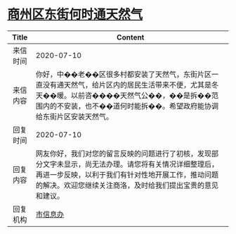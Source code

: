 # [商州区东街何时通天然气](http://www.shangluo.gov.cn/zmhd/ldxxxx.jsp?urltype=leadermail.LeaderMailContentUrl&wbtreeid=1112&leadermailid=6153)

| Title |                                                       Content                                                       |
|:-----:|---------------------------------------------------------------------------------------------------------------------|
| 来信时间  | 2020-07-10                                                                                                          |
| 来信内容  | 你好，中��老��区很多村都安装了天然气，东街片区一直没有通天然气，给片区内的居民生活带来不便，尤其是冬天��暖。以前咨����天然气公��，��是拆��范围内的不安装，也不��道何时能拆��。希望政府能协调给东街片区安装天然气。 |
| 回复时间  | 2020-07-10                                                                                                          |
| 回复内容  | 网友你好，我们对您的留言反映的问题进行了初核，发现部分文字未显示，尚无法办理。请您将有关情况详细整理后，再进一步反映，以利于我们有针对性地开展工作，推动问题的解决。欢迎您继续关注商洛，及时给我们提出宝贵的意见和建议。        |
| 回复机构  | [市信息办](../../category/agencies/市信息办.md)                                                                             |